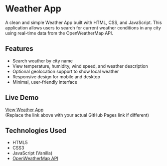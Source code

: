 # Weather App

A clean and simple Weather App built with HTML, CSS, and JavaScript. This application allows users to search for current weather conditions in any city using real-time data from the OpenWeatherMap API.

## Features

- Search weather by city name
- View temperature, humidity, wind speed, and weather description
- Optional geolocation support to show local weather
- Responsive design for mobile and desktop
- Minimal, user-friendly interface

## Live Demo

[View Weather App](https://ajramirezcodes.github.io/Weather-App/)  
(Replace the link above with your actual GitHub Pages link if different)

## Technologies Used

- HTML5  
- CSS3  
- JavaScript (Vanilla)  
- [OpenWeatherMap API](https://openweathermap.org/api)
